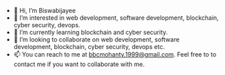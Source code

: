 - 👋 Hi, I’m Biswabijayee
- 👀 I’m interested in web development, software development, blockchain, cyber security, devops.
- 🌱 I’m currently learning blockchain and cyber security.
- 💞️ I’m looking to collaborate on web development, software development, blockchain, cyber security, devops etc.
- 📫 You can reach to me at bbcmohanty.1999@gmail.com. Feel free to to contact me if you want to collaborate with me.

<!---
Lunatic5freak/Lunatic5freak is a ✨ special ✨ repository because its `README.md` (this file) appears on your GitHub profile.
You can click the Preview link to take a look at your changes.
--->
